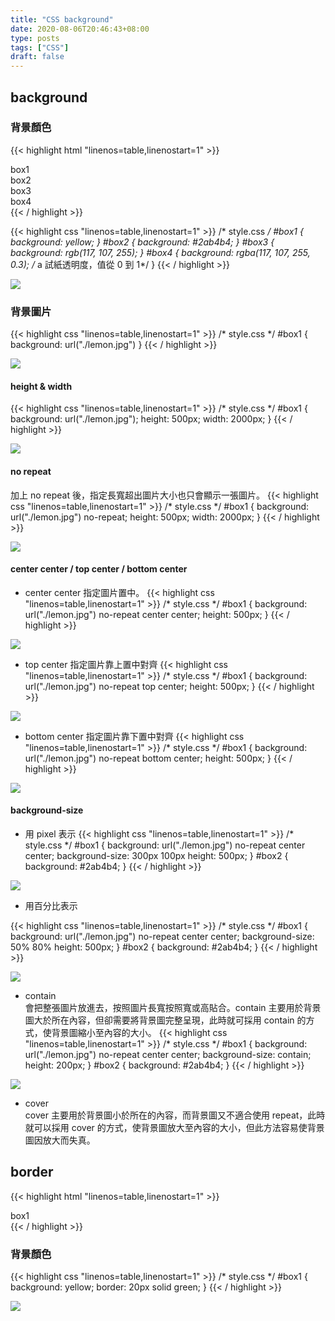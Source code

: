 ```yaml
---
title: "CSS background"
date: 2020-08-06T20:46:43+08:00
type: posts
tags: ["CSS"]
draft: false
---
```

## background
### 背景顏色  

{{< highlight html "linenos=table,linenostart=1" >}}
<!--html-->
<div id="box1">box1</div>
<div id="box2">box2</div>
<div id="box3">box3</div>
<div id="box4">box4</div>
{{< / highlight >}}

<!--more-->

{{< highlight css "linenos=table,linenostart=1" >}}
/* style.css */
#box1 {
  background: yellow;
}
#box2 {
  background: #2ab4b4;
}
#box3 {
  background: rgb(117, 107, 255);
}
#box4 {
  background: rgba(117, 107, 255, 0.3); /* a 試紙透明度，值從 0 到 1*/
}
{{< / highlight >}}

![](https://imgur.com/JqH1PAs.png)


### 背景圖片
{{< highlight css "linenos=table,linenostart=1" >}}
/* style.css */
#box1 {
  background: url("./lemon.jpg")
}
{{< / highlight >}}

![](https://imgur.com/JJeq55s.png)

#### height & width
{{< highlight css "linenos=table,linenostart=1" >}}
/* style.css */
#box1 {
  background: url("./lemon.jpg");
  height: 500px;
  width: 2000px;
}
{{< / highlight >}}

![](https://imgur.com/xn9dIDt.png)

#### no repeat
加上 no repeat 後，指定長寬超出圖片大小也只會顯示一張圖片。
{{< highlight css "linenos=table,linenostart=1" >}}
/* style.css */
#box1 {
  background: url("./lemon.jpg") no-repeat;
  height: 500px;
  width: 2000px; 
}
{{< / highlight >}}

![](https://imgur.com/sEPpMjb.png)

#### center center / top center / bottom center
- center center 指定圖片置中。
{{< highlight css "linenos=table,linenostart=1" >}}
/* style.css */
#box1 {
  background: url("./lemon.jpg") no-repeat center center;
  height: 500px;
}
{{< / highlight >}}

![](https://imgur.com/vggM3P1.png)

- top center 指定圖片靠上置中對齊
{{< highlight css "linenos=table,linenostart=1" >}}
/* style.css */
#box1 {
  background: url("./lemon.jpg") no-repeat top center;
  height: 500px;
}
{{< / highlight >}}

![](https://imgur.com/HrZij8s.png)

- bottom center 指定圖片靠下置中對齊
{{< highlight css "linenos=table,linenostart=1" >}}
/* style.css */
#box1 {
  background: url("./lemon.jpg") no-repeat bottom center;
  height: 500px;
}
{{< / highlight >}}

![](https://imgur.com/fWHk3u4.png)

#### background-size
- 用 pixel 表示
{{< highlight css "linenos=table,linenostart=1" >}}
/* style.css */
#box1 {
  background: url("./lemon.jpg") no-repeat center center;
  background-size: 300px 100px
  height: 500px;
}
#box2 {
  background: #2ab4b4;
}
{{< / highlight >}}


![](https://imgur.com/trKw6UL.png)

- 用百分比表示

{{< highlight css "linenos=table,linenostart=1" >}}
/* style.css */
#box1 {
  background: url("./lemon.jpg") no-repeat center center;
  background-size: 50% 80%
  height: 500px;
}
#box2 {
  background: #2ab4b4;
}
{{< / highlight >}}

![](https://imgur.com/UH2ANRV.png)

- contain  
會把整張圖片放進去，按照圖片長寬按照寬或高貼合。contain 主要用於背景圖大於所在內容，但卻需要將背景圖完整呈現，此時就可採用 contain 的方式，使背景圖縮小至內容的大小。
{{< highlight css "linenos=table,linenostart=1" >}}
/* style.css */
#box1 {
  background: url("./lemon.jpg") no-repeat center center;
  background-size: contain;
  height: 200px;
}
#box2 {
  background: #2ab4b4;
}
{{< / highlight >}}

![](https://imgur.com/NXi5EEu.png)

- cover  
cover 主要用於背景圖小於所在的內容，而背景圖又不適合使用 repeat，此時就可以採用 cover 的方式，使背景圖放大至內容的大小，但此方法容易使背景圖因放大而失真。

## border
{{< highlight html "linenos=table,linenostart=1" >}}
<!--html-->
<div id="box1">box1</div>
{{< / highlight >}}

### 背景顏色
{{< highlight css "linenos=table,linenostart=1" >}}
/* style.css */
#box1 {
  background: yellow;
  border: 20px solid green;
}
{{< / highlight >}}

![](https://imgur.com/bLCPxo1.png)